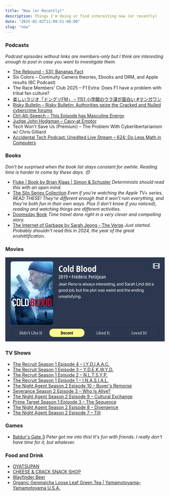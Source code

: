 ```yaml
---
title: "Now (or Recently)"
description: Things I'm doing or find interesting now (or recently)
date: "2025-02-02T11:09:51-08:00"
slug: "now"
---
```


### Podcasts

*Podcast episodes without links are members-only but I think are interesting enough to post in case you want to investigate them.*

- [The Rebound – 531: Bananas Fact](https://overcast.fm/+De1m-RXSc)
- Six Colors – Continuity Camera theories, Ebooks and DRM, and Apple results (6C Podcast)
- The Race Members' Club 2025 – F1 Extra: Does F1 have a problem with tribal fan culture?
- [楽しいラジオ「ドングリFM」 – 1151 小学館のウラ漫が面白い #マンガワン](https://overcast.fm/+9ABKE3hg4)
- [Risky Bulletin – Risky Bulletin: Authorities seize the Cracked and Nulled cybercrime forums](https://overcast.fm/+5Sl9nZQdQ)
- [Ctrl-Alt-Speech – This Episode has Masculine Energy](https://overcast.fm/+BHRYF0Uzgk)
- [Judge John Hodgman – Cavy-at Emptor](https://overcast.fm/+YJM3iT000)
- Tech Won't Save Us (Premium) – The Problem With Cyberlibertarianism w/ Chris Gilliard
- [Accidental Tech Podcast: Unedited Live Stream – 624: Do Less Math in Computers](https://atp.fm/624)

### Books

*Don't be surprised when the book list stays constant for awhile. Reading time is harder to come by these days. 😞*

- [Fluke | Book by Brian Klaas | Simon & Schuster](https://www.simonandschuster.com/books/Fluke/Brian-Klaas/9781668006535) *Determinists should read this with an open mind.*
- [The Silo Series Collection](https://books.apple.com/us/book/the-silo-series-collection/id1602732974) *Even if you're watching the Apple TV+ series, READ THESE! They're different enough that it won't ruin everything, and they're both fun in their own ways. Plus (I don't know if you noticed), reading and watching things are different activities.*
- [Doomsday Book](https://books.apple.com/us/book/doomsday-book/id420427169) *Time travel done right in a very clever and compelling story.*
- [The Internet of Garbage by Sarah Jeong - The Verge](https://www.theverge.com/2018/8/28/17777330/internet-of-garbage-book-sarah-jeong-online-harassment) *Just started. Probably shouldn't read this in 2024, the year of the great enshittification.*

### Movies

![Cold Blood](../../assets/images/posts/Cold-Blood-Review-7F20412E-D043-4BF7-B459-B8D18B650332.png)

### TV Shows

- [The Recruit Season 1 Episode 4 – I.Y.D.I.A.A.C.](https://www.themoviedb.org/tv/210916-the-recruit-2022/season/1/episode/4)
- [The Recruit Season 1 Episode 3 – Y.D.E.K.W.Y.D.](https://www.themoviedb.org/tv/210916-the-recruit-2022/season/1/episode/3)
- [The Recruit Season 1 Episode 2 – N.L.T.S.Y.P.](https://www.themoviedb.org/tv/210916-the-recruit-2022/season/1/episode/2)
- [The Recruit Season 1 Episode 1 – I.N.A.S.I.A.L.](https://www.themoviedb.org/tv/210916-the-recruit-2022/season/1/episode/1)
- [The Night Agent Season 2 Episode 10 – Buyer's Remorse](https://www.themoviedb.org/tv/129552-the-night-agent/season/2/episode/10)
- [Severance Season 2 Episode 3 – Who Is Alive?](https://www.themoviedb.org/tv/95396-severance/season/2/episode/3)
- [The Night Agent Season 2 Episode 9 – Cultural Exchange](https://www.themoviedb.org/tv/129552-the-night-agent/season/2/episode/9)
- [Prime Target Season 1 Episode 3 – The Sequence](https://www.themoviedb.org/tv/246381-prime-target/season/1/episode/3)
- [The Night Agent Season 2 Episode 8 – Divergence](https://www.themoviedb.org/tv/129552-the-night-agent/season/2/episode/8)
- [The Night Agent Season 2 Episode 7 – Tilt](https://www.themoviedb.org/tv/129552-the-night-agent/season/2/episode/7)

### Games

- [Baldur's Gate 3](https://baldursgate3.game/) *Peter got me into this! It's fun with friends. I really don't have time for it, but whatever.*

### Food and Drink

- [OYATSUPAN](https://www.oyatsupan.com/)
- [CHEESE & CRACK SNACK SHOP](https://www.cheeseandcrack.com/)
- [Wayfinder Beer](https://www.wayfinder.beer/)
- [Organic Genmaicha Loose Leaf Green Tea | Yamamotoyama– Yamamotoyama U.S.A.](https://yamamotoyama.com/products/organic-genmaicha-loose-green-tea)
